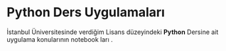 # Python Ders Uygulamaları

İstanbul Üniversitesinde verdiğim Lisans düzeyindeki **Python** Dersine ait uygulama konularının notebook ları .

